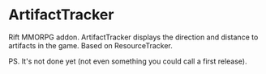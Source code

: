 ArtifactTracker
===============

Rift MMORPG addon. ArtifactTracker displays the direction and distance to artifacts in the game. Based on ResourceTracker.

PS. It's not done yet (not even something you could call a first release).
